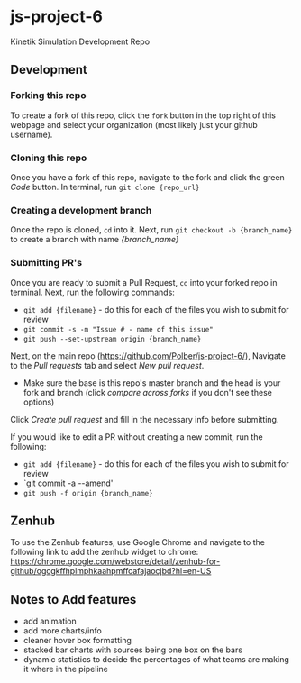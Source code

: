 # js-project-6
Kinetik Simulation Development Repo

## Development

### Forking this repo
To create a fork of this repo, click the `fork` button in the top right of this webpage and select your organization (most likely just your github username).

### Cloning this repo
Once you have a fork of this repo, navigate to the fork and click the green *Code* button. In terminal, run `git clone {repo_url}`

### Creating a development branch
Once the repo is cloned, `cd` into it. Next, run `git checkout -b {branch_name}` to create a branch with name *{branch_name}*

### Submitting PR's
Once you are ready to submit a Pull Request, `cd` into your forked repo in terminal. Next, run the following commands:
- `git add {filename}` - do this for each of the files you wish to submit for review
- `git commit -s -m "Issue # - name of this issue"`
- `git push --set-upstream origin {branch_name}`

Next, on the main repo (https://github.com/Polber/js-project-6/), Navigate to the *Pull requests* tab and select *New pull request*.
* Make sure the base is this repo's master branch and the head is your fork and branch (click *compare across forks* if you don't see these options)

Click *Create pull request* and fill in the necessary info before submitting.

If you would like to edit a PR without creating a new commit, run the following:
- `git add {filename}` - do this for each of the files you wish to submit for review
- `git commit -a --amend'
- `git push -f origin {branch_name}`

## Zenhub
To use the Zenhub features, use Google Chrome and navigate to the following link to add the zenhub widget to chrome: https://chrome.google.com/webstore/detail/zenhub-for-github/ogcgkffhplmphkaahpmffcafajaocjbd?hl=en-US



## Notes to Add features
- add animation
- add more charts/info
- cleaner hover box formatting
- stacked bar charts with sources being one box on the bars
- dynamic statistics to decide the percentages of what teams are making it where in the pipeline
